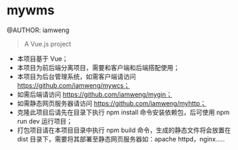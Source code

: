 # mywms
@AUTHOR: iamweng
> A Vue.js project

- 本项目基于 Vue；
- 本项目为前后端分离项目，需要和客户端和后端搭配使用；
- 本项目为后台管理系统，如需客户端请访问 https://github.com/iamweng/mywcs；
- 如需后端请访问 https://github.com/iamweng/mygin；
- 如需静态网页服务器请访问 https://github.com/iamweng/myhttp；
- 克隆此项目后请先在目录下执行 npm install 命令安装依赖包，后可使用 npm run dev 运行项目；
- 打包项目请在本项目目录中执行 npm build 命令，生成的静态文件将会放置在 dist 目录下，需要将其部署至静态网页服务器如：apache httpd，nginx.....